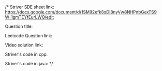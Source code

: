 /*
Striver SDE sheet link: https://docs.google.com/document/d/1SM92efk8oDl8nyVw8NHPnbGexTS9W-1gmTEYfEurLWQ/edit

Question title: 

Leetcode Question link: 

Video solution link: 

Striver's code in cpp: 

Striver's code in java: 
*/

